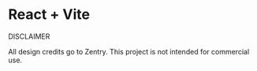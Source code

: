 # React + Vite


DISCLAIMER

All design credits go to Zentry. This project is not intended for commercial use.

